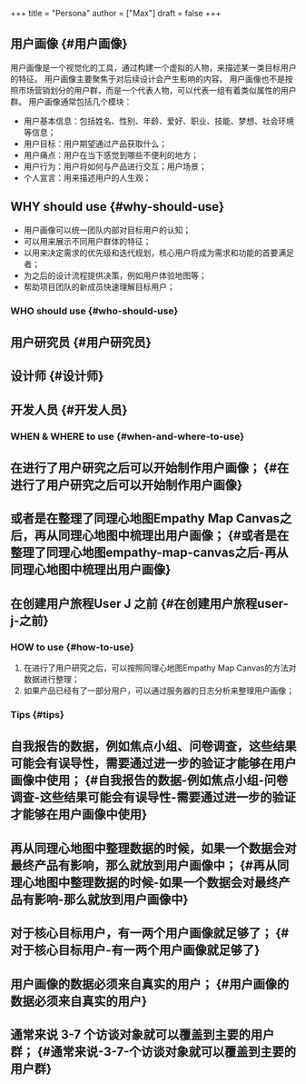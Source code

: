 +++
title = "Persona"
author = ["Max"]
draft = false
+++

## 用户画像 {#用户画像}

  用户画像是一个视觉化的工具，通过构建一个虚拟的人物，来描述某一类目标用户的特征。
  用户画像主要聚焦于对后续设计会产生影响的内容。
  用户画像也不是按照市场营销划分的用户群，而是一个代表人物，可以代表一组有着类似属性的用户群。
用户画像通常包括几个模块：

-   用户基本信息：包括姓名、性别、年龄、爱好、职业、技能、梦想、社会环境等信息；
-   用户目标：用户期望通过产品获取什么；
-   用户痛点：用户在当下感觉到哪些不便利的地方；
-   用户行为：用户将如何与产品进行交互；用户场景；
-   个人宣言：用来描述用户的人生观；


## WHY should use {#why-should-use}

-   用户画像可以统一团队内部对目标用户的认知；
-   可以用来展示不同用户群体的特征；
-   以用来决定需求的优先级和迭代规划，核心用户将成为需求和功能的首要满足者；
-   为之后的设计流程提供决策，例如用户体验地图等；
-   帮助项目团队的新成员快速理解目标用户；


### WHO should use {#who-should-use}


## 用户研究员 {#用户研究员}


## 设计师 {#设计师}


## 开发人员 {#开发人员}


### WHEN & WHERE to use {#when-and-where-to-use}


## 在进行了用户研究之后可以开始制作用户画像； {#在进行了用户研究之后可以开始制作用户画像}


## 或者是在整理了同理心地图Empathy Map Canvas之后，再从同理心地图中梳理出用户画像； {#或者是在整理了同理心地图empathy-map-canvas之后-再从同理心地图中梳理出用户画像}


## 在创建用户旅程User J 之前 {#在创建用户旅程user-j-之前}


### HOW to use {#how-to-use}

1.  在进行了用户研究之后，可以按照同理心地图Empathy Map Canvas的方法对数据进行整理；
2.  如果产品已经有了一部分用户，可以通过服务器的日志分析来整理用户画像；


### Tips {#tips}


## 自我报告的数据，例如焦点小组、问卷调查，这些结果可能会有误导性，需要通过进一步的验证才能够在用户画像中使用； {#自我报告的数据-例如焦点小组-问卷调查-这些结果可能会有误导性-需要通过进一步的验证才能够在用户画像中使用}


## 再从同理心地图中整理数据的时候，如果一个数据会对最终产品有影响，那么就放到用户画像中； {#再从同理心地图中整理数据的时候-如果一个数据会对最终产品有影响-那么就放到用户画像中}


## 对于核心目标用户，有一两个用户画像就足够了； {#对于核心目标用户-有一两个用户画像就足够了}


## 用户画像的数据必须来自真实的用户； {#用户画像的数据必须来自真实的用户}


## 通常来说 3-7 个访谈对象就可以覆盖到主要的用户群； {#通常来说-3-7-个访谈对象就可以覆盖到主要的用户群}
